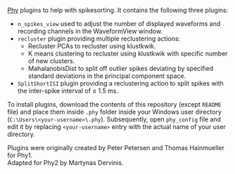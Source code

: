 [Phy](https://github.com/cortex-lab/phy) plugins to help with spikesorting. It contains the following three plugins:
- ```n_spikes_view``` used to adjust the number of displayed waveforms and recording channels in the WaveformView window.
- ```recluster``` plugin providing multiple reclustering actions:
    - Recluster PCAs to recluster using klustkwik.
    - K means clustering to recluster using klustkwik with specific number of new clusters.
    - MahalanobisDist to split off outlier spikes deviating by specified standard deviations in the principal component space.
- ```SplitShortISI``` plugin providing a reclustering action to split spikes with the inter-spike interval of $\leqslant$ 1.5 ms.

To install plugins, download the contents of this repository (except ```README``` file) and place them inside ```.phy``` folder inside your Windows user directory (```C:\Users\<your-username>\.phy```). Subsequently, open ```phy_config``` file and edit it by replacing ```<your-username>``` entry with the actual name of your user directory.

Plugins were originally created by Peter Petersen and Thomas Hainmueller for Phy1. \
Adapted for Phy2 by Martynas Dervinis.